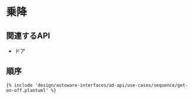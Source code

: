 # 乗降

## 関連するAPI

- ドア

## 順序

```plantuml
{% include 'design/autoware-interfaces/ad-api/use-cases/sequence/get-on-off.plantuml' %}
```
